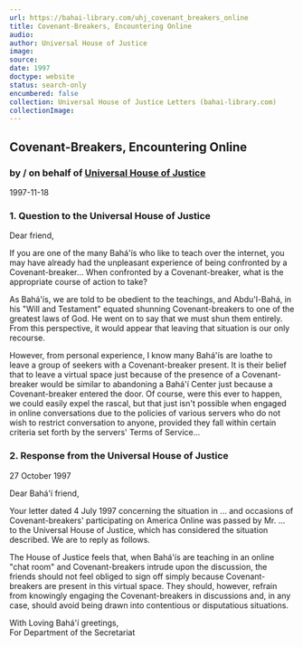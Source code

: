 ```yaml
---
url: https://bahai-library.com/uhj_covenant_breakers_online
title: Covenant-Breakers, Encountering Online
audio: 
author: Universal House of Justice
image: 
source: 
date: 1997
doctype: website
status: search-only
encumbered: false
collection: Universal House of Justice Letters (bahai-library.com)
collectionImage: 
---
```



## Covenant-Breakers, Encountering Online

### by / on behalf of [Universal House of Justice](https://bahai-library.com/author/Universal+House+of+Justice)

1997-11-18


### 1\. Question to the Universal House of Justice

Dear friend,

If you are one of the many Bahá'ís who like to teach over the internet, you may have already had the unpleasant experience of being confronted by a Covenant-breaker... When confronted by a Covenant-breaker, what is the appropriate course of action to take?

As Bahá'ís, we are told to be obedient to the teachings, and Abdu'l-Bahá, in his "Will and Testament" equated shunning Covenant-breakers to one of the greatest laws of God. He went on to say that we must shun them entirely. From this perspective, it would appear that leaving that situation is our only recourse.

However, from personal experience, I know many Bahá'ís are loathe to leave a group of seekers with a Covenant-breaker present. It is their belief that to leave a virtual space just because of the presence of a Covenant-breaker would be similar to abandoning a Bahá'í Center just because a Covenant-breaker entered the door. Of course, were this ever to happen, we could easily expel the rascal, but that just isn't possible when engaged in online conversations due to the policies of various servers who do not wish to restrict conversation to anyone, provided they fall within certain criteria set forth by the servers' Terms of Service...

### 2\. Response from the Universal House of Justice

27 October 1997

Dear Bahá'í friend,

Your letter dated 4 July 1997 concerning the situation in ... and occasions of Covenant-breakers' participating on America Online was passed by Mr. ... to the Universal House of Justice, which has considered the situation described. We are to reply as follows.

The House of Justice feels that, when Bahá'ís are teaching in an online "chat room" and Covenant-breakers intrude upon the discussion, the friends should not feel obliged to sign off simply because Covenant-breakers are present in this virtual space. They should, however, refrain from knowingly engaging the Covenant-breakers in discussions and, in any case, should avoid being drawn into contentious or disputatious situations.

With Loving Bahá'í greetings,  
For Department of the Secretariat